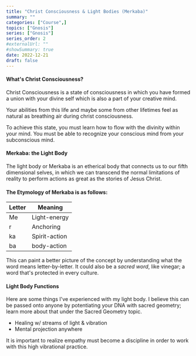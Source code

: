 ```yaml
---
title: "Christ Consciousness & Light Bodies (Merkaba)"
summary: ""
categories: ["Course",]
topics: ["Gnosis"]
series: ["Gnosis"]
series_order: 2
#externalUrl: ""
#showSummary: true
date: 2022-12-21
draft: false
---
```


#### What's Christ Consciousness? 
Christ Consciousness is a state of consciousness in which you have formed a union with your divine self which is also a part of your creative mind.

Your abilities from this life and maybe some from other lifetimes feel as natural as breathing air during christ consciousness. 

To achieve this state, you must learn how to flow with the divinity within your mind. You must be able to recognize your conscious mind from your subconscious mind. 

#### Merkaba: the Light Body
The light body or Merkaba is an etherical body that connects us to our fifth dimensional selves, in which we can transcend the normal limitations of reality to perform actions as great as the stories of Jesus Christ.
#### The Etymology of Merkaba is as follows:
| Letter | Meaning   |
|----|---------------|
| Me | Light-energy  |
| r  | Anchoring     |
| ka | Spirit-action |
| ba | body-action   |

This can paint a better picture of the concept by understanding what the word means letter-by-letter. It could also be a _sacred word_, like vinegar; a word that's protected in every culture.

#### Light Body Functions
Here are some things I've experienced with my light body. I believe this can be passed onto anyone by potentiating your DNA with sacred geometry; learn more about that under the Sacred Geometry topic. 

* Healing w/ streams of light & vibration
* Mental projection anywhere 

It is important to realize empathy must become a discipline in order to work with this high vibrational practice. 
